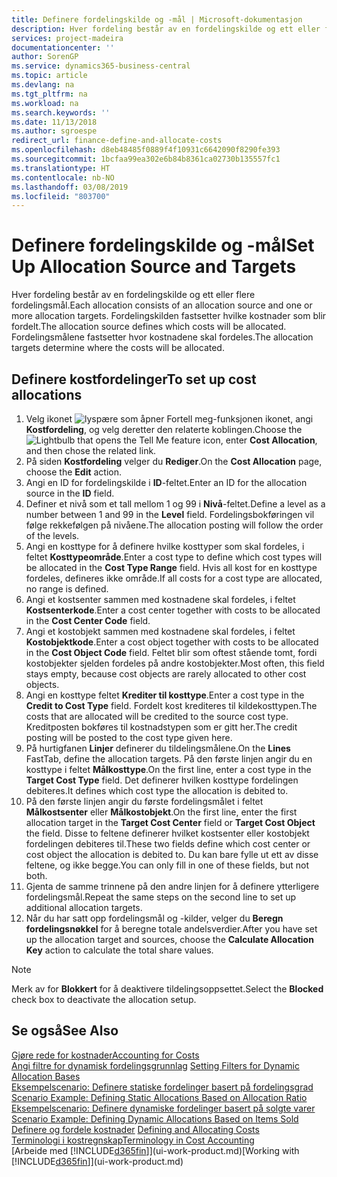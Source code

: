 ```yaml
---
title: Definere fordelingskilde og -mål | Microsoft-dokumentasjon
description: Hver fordeling består av en fordelingskilde og ett eller flere fordelingsmål. Fordelingskilden fastsetter hvilke kostnader som blir fordelt. Fordelingsmålene fastsetter hvor kostnadene skal fordeles.
services: project-madeira
documentationcenter: ''
author: SorenGP
ms.service: dynamics365-business-central
ms.topic: article
ms.devlang: na
ms.tgt_pltfrm: na
ms.workload: na
ms.search.keywords: ''
ms.date: 11/13/2018
ms.author: sgroespe
redirect_url: finance-define-and-allocate-costs
ms.openlocfilehash: d8eb48485f0889f4f10931c6642090f8290fe393
ms.sourcegitcommit: 1bcfaa99ea302e6b84b8361ca02730b135557fc1
ms.translationtype: HT
ms.contentlocale: nb-NO
ms.lasthandoff: 03/08/2019
ms.locfileid: "803700"
---
```

# <a name="set-up-allocation-source-and-targets"></a><span data-ttu-id="a3462-105">Definere fordelingskilde og -mål</span><span class="sxs-lookup"><span data-stu-id="a3462-105">Set Up Allocation Source and Targets</span></span>
<span data-ttu-id="a3462-106">Hver fordeling består av en fordelingskilde og ett eller flere fordelingsmål.</span><span class="sxs-lookup"><span data-stu-id="a3462-106">Each allocation consists of an allocation source and one or more allocation targets.</span></span> <span data-ttu-id="a3462-107">Fordelingskilden fastsetter hvilke kostnader som blir fordelt.</span><span class="sxs-lookup"><span data-stu-id="a3462-107">The allocation source defines which costs will be allocated.</span></span> <span data-ttu-id="a3462-108">Fordelingsmålene fastsetter hvor kostnadene skal fordeles.</span><span class="sxs-lookup"><span data-stu-id="a3462-108">The allocation targets determine where the costs will be allocated.</span></span>  

## <a name="to-set-up-cost-allocations"></a><span data-ttu-id="a3462-109">Definere kostfordelinger</span><span class="sxs-lookup"><span data-stu-id="a3462-109">To set up cost allocations</span></span>  
1.  <span data-ttu-id="a3462-110">Velg ikonet ![lyspære som åpner Fortell meg-funksjonen](media/ui-search/search_small.png "Fortell hva du vil gjøre") ikonet, angi **Kostfordeling**, og velg deretter den relaterte koblingen.</span><span class="sxs-lookup"><span data-stu-id="a3462-110">Choose the ![Lightbulb that opens the Tell Me feature](media/ui-search/search_small.png "Tell me what you want to do") icon, enter **Cost Allocation**, and then chose the related link.</span></span>  
2.  <span data-ttu-id="a3462-111">På siden **Kostfordeling** velger du **Rediger**.</span><span class="sxs-lookup"><span data-stu-id="a3462-111">On the **Cost Allocation** page, choose the **Edit** action.</span></span>  
3.  <span data-ttu-id="a3462-112">Angi en ID for fordelingskilde i **ID**-feltet.</span><span class="sxs-lookup"><span data-stu-id="a3462-112">Enter an ID for the allocation source in the **ID** field.</span></span>  
4.  <span data-ttu-id="a3462-113">Definer et nivå som et tall mellom 1 og 99 i **Nivå**-feltet.</span><span class="sxs-lookup"><span data-stu-id="a3462-113">Define a level as a number between 1 and 99 in the **Level** field.</span></span> <span data-ttu-id="a3462-114">Fordelingsbokføringen vil følge rekkefølgen på nivåene.</span><span class="sxs-lookup"><span data-stu-id="a3462-114">The allocation posting will follow the order of the levels.</span></span>  
5.  <span data-ttu-id="a3462-115">Angi en kosttype for å definere hvilke kosttyper som skal fordeles, i feltet **Kosttypeområde**.</span><span class="sxs-lookup"><span data-stu-id="a3462-115">Enter a cost type to define which cost types will be allocated in the **Cost Type Range** field.</span></span> <span data-ttu-id="a3462-116">Hvis all kost for en kosttype fordeles, defineres ikke område.</span><span class="sxs-lookup"><span data-stu-id="a3462-116">If all costs for a cost type are allocated, no range is defined.</span></span>  
6.  <span data-ttu-id="a3462-117">Angi et kostsenter sammen med kostnadene skal fordeles, i feltet **Kostsenterkode**.</span><span class="sxs-lookup"><span data-stu-id="a3462-117">Enter a cost center together with costs to be allocated in the **Cost Center Code** field.</span></span>  
7.  <span data-ttu-id="a3462-118">Angi et kostobjekt sammen med kostnadene skal fordeles, i feltet **Kostobjektkode**.</span><span class="sxs-lookup"><span data-stu-id="a3462-118">Enter a cost object together with costs to be allocated in the **Cost Object Code** field.</span></span> <span data-ttu-id="a3462-119">Feltet blir som oftest stående tomt, fordi kostobjekter sjelden fordeles på andre kostobjekter.</span><span class="sxs-lookup"><span data-stu-id="a3462-119">Most often, this field stays empty, because cost objects are rarely allocated to other cost objects.</span></span>  
8.  <span data-ttu-id="a3462-120">Angi en kosttype feltet **Krediter til kosttype**.</span><span class="sxs-lookup"><span data-stu-id="a3462-120">Enter a cost type in the **Credit to Cost Type** field.</span></span> <span data-ttu-id="a3462-121">Fordelt kost krediteres til kildekosttypen.</span><span class="sxs-lookup"><span data-stu-id="a3462-121">The costs that are allocated will be credited to the source cost type.</span></span> <span data-ttu-id="a3462-122">Kreditposten bokføres til kostnadstypen som er gitt her.</span><span class="sxs-lookup"><span data-stu-id="a3462-122">The credit posting will be posted to the cost type given here.</span></span>  
9. <span data-ttu-id="a3462-123">På hurtigfanen **Linjer** definerer du tildelingsmålene.</span><span class="sxs-lookup"><span data-stu-id="a3462-123">On the **Lines** FastTab, define the allocation targets.</span></span> <span data-ttu-id="a3462-124">På den første linjen angir du en kosttype i feltet **Målkosttype**.</span><span class="sxs-lookup"><span data-stu-id="a3462-124">On the first line, enter a cost type in the **Target Cost Type** field.</span></span> <span data-ttu-id="a3462-125">Det definerer hvilken kosttype fordelingen debiteres.</span><span class="sxs-lookup"><span data-stu-id="a3462-125">It defines which cost type the allocation is debited to.</span></span>  
10. <span data-ttu-id="a3462-126">På den første linjen angir du første fordelingsmålet i feltet **Målkostsenter** eller **Målkostobjekt**.</span><span class="sxs-lookup"><span data-stu-id="a3462-126">On the first line, enter the first allocation target in the **Target Cost Center** field or **Target Cost Object** the field.</span></span> <span data-ttu-id="a3462-127">Disse to feltene definerer hvilket kostsenter eller kostobjekt fordelingen debiteres til.</span><span class="sxs-lookup"><span data-stu-id="a3462-127">These two fields define which cost center or cost object the allocation is debited to.</span></span> <span data-ttu-id="a3462-128">Du kan bare fylle ut ett av disse feltene, og ikke begge.</span><span class="sxs-lookup"><span data-stu-id="a3462-128">You can only fill in one of these fields, but not both.</span></span>  
11. <span data-ttu-id="a3462-129">Gjenta de samme trinnene på den andre linjen for å definere ytterligere fordelingsmål.</span><span class="sxs-lookup"><span data-stu-id="a3462-129">Repeat the same steps on the second line to set up additional allocation targets.</span></span>  
12. <span data-ttu-id="a3462-130">Når du har satt opp fordelingsmål og -kilder, velger du **Beregn fordelingsnøkkel** for å beregne totale andelsverdier.</span><span class="sxs-lookup"><span data-stu-id="a3462-130">After you have set up the allocation target and sources, choose the **Calculate Allocation Key** action to calculate the total share values.</span></span>  

> [!NOTE]  
>  <span data-ttu-id="a3462-131">Merk av for **Blokkert** for å deaktivere tildelingsoppsettet.</span><span class="sxs-lookup"><span data-stu-id="a3462-131">Select the **Blocked** check box to deactivate the allocation setup.</span></span>  

## <a name="see-also"></a><span data-ttu-id="a3462-132">Se også</span><span class="sxs-lookup"><span data-stu-id="a3462-132">See Also</span></span>  
[<span data-ttu-id="a3462-133">Gjøre rede for kostnader</span><span class="sxs-lookup"><span data-stu-id="a3462-133">Accounting for Costs</span></span>](finance-manage-cost-accounting.md)  
 <span data-ttu-id="a3462-134">[Angi filtre for dynamisk fordelingsgrunnlag](finance-setting-filters-for-dynamic-allocation-bases.md) </span><span class="sxs-lookup"><span data-stu-id="a3462-134">[Setting Filters for Dynamic Allocation Bases](finance-setting-filters-for-dynamic-allocation-bases.md) </span></span>  
 <span data-ttu-id="a3462-135">[Eksempelscenario: Definere statiske fordelinger basert på fordelingsgrad](finance-scenario-example-defining-static-allocations-based-on-allocation-ratio.md) </span><span class="sxs-lookup"><span data-stu-id="a3462-135">[Scenario Example: Defining Static Allocations Based on Allocation Ratio](finance-scenario-example-defining-static-allocations-based-on-allocation-ratio.md) </span></span>  
 <span data-ttu-id="a3462-136">[Eksempelscenario: Definere dynamiske fordelinger basert på solgte varer](finance-scenario-example-defining-dynamic-allocations-based-on-items-sold.md) </span><span class="sxs-lookup"><span data-stu-id="a3462-136">[Scenario Example: Defining Dynamic Allocations Based on Items Sold](finance-scenario-example-defining-dynamic-allocations-based-on-items-sold.md) </span></span>  
 <span data-ttu-id="a3462-137">[Definere og fordele kostnader](finance-define-and-allocate-costs.md) </span><span class="sxs-lookup"><span data-stu-id="a3462-137">[Defining and Allocating Costs](finance-define-and-allocate-costs.md) </span></span>  
 [<span data-ttu-id="a3462-138">Terminologi i kostregnskap</span><span class="sxs-lookup"><span data-stu-id="a3462-138">Terminology in Cost Accounting</span></span>](finance-terminology-in-cost-accounting.md)  
 <span data-ttu-id="a3462-139">[Arbeide med [!INCLUDE[d365fin](includes/d365fin_md.md)]](ui-work-product.md)</span><span class="sxs-lookup"><span data-stu-id="a3462-139">[Working with [!INCLUDE[d365fin](includes/d365fin_md.md)]](ui-work-product.md)</span></span>
